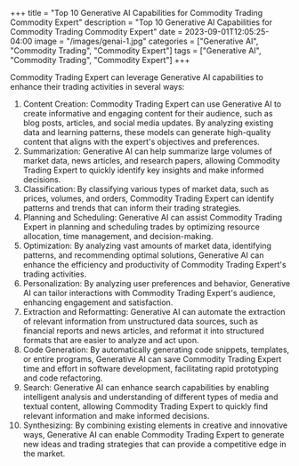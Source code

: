 +++
title = "Top 10 Generative AI Capabilities for Commodity Trading Commodity Expert"
description = "Top 10 Generative AI Capabilities for Commodity Trading Commodity Expert"
date = 2023-09-01T12:05:25-04:00
image = "/images/genai-1.jpg"
categories = ["Generative AI", "Commodity Trading", "Commodity Expert"]
tags = ["Generative AI", "Commodity Trading", "Commodity Expert"]
+++

Commodity Trading Expert can leverage Generative AI capabilities to enhance their trading activities in several ways:

1. Content Creation: Commodity Trading Expert can use Generative AI to create informative and engaging content for their audience, such as blog posts, articles, and social media updates. By analyzing existing data and learning patterns, these models can generate high-quality content that aligns with the expert's objectives and preferences.
2. Summarization: Generative AI can help summarize large volumes of market data, news articles, and research papers, allowing Commodity Trading Expert to quickly identify key insights and make informed decisions.
3. Classification: By classifying various types of market data, such as prices, volumes, and orders, Commodity Trading Expert can identify patterns and trends that can inform their trading strategies.
4. Planning and Scheduling: Generative AI can assist Commodity Trading Expert in planning and scheduling trades by optimizing resource allocation, time management, and decision-making.
5. Optimization: By analyzing vast amounts of market data, identifying patterns, and recommending optimal solutions, Generative AI can enhance the efficiency and productivity of Commodity Trading Expert's trading activities.
6. Personalization: By analyzing user preferences and behavior, Generative AI can tailor interactions with Commodity Trading Expert's audience, enhancing engagement and satisfaction.
7. Extraction and Reformatting: Generative AI can automate the extraction of relevant information from unstructured data sources, such as financial reports and news articles, and reformat it into structured formats that are easier to analyze and act upon.
8. Code Generation: By automatically generating code snippets, templates, or entire programs, Generative AI can save Commodity Trading Expert time and effort in software development, facilitating rapid prototyping and code refactoring.
9. Search: Generative AI can enhance search capabilities by enabling intelligent analysis and understanding of different types of media and textual content, allowing Commodity Trading Expert to quickly find relevant information and make informed decisions.
10. Synthesizing: By combining existing elements in creative and innovative ways, Generative AI can enable Commodity Trading Expert to generate new ideas and trading strategies that can provide a competitive edge in the market.
